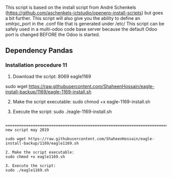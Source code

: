 This script is based on the install script from André Schenkels (https://github.com/aschenkels-ictstudio/openerp-install-scripts)
but goes a bit further. This script will also give you the ability to define an xmlrpc_port in the .conf file that is generated under /etc/
This script can be safely used in a multi-odoo code base server because the default Odoo port is changed BEFORE the Odoo is started.


<h2>Dependency Pandas </h2>

<h3>Installation procedure 11</h3>

1. Download the script: 8069 eagle1169

sudo wget https://raw.githubusercontent.com/ShaheenHossain/eagle-install-backup/1169/eagle-1169-install.sh

2. Make the script executable:
sudo chmod +x eagle-1169-install.sh

3. Execute the script:
sudo ./eagle-1169-install.sh
```

===============================================================================================
new script may 2019

sudo wget https://raw.githubusercontent.com/ShaheenHossain/eagle-install-backup/1169/eagle1169.sh

2. Make the script executable:
sudo chmod +x eagle1169.sh

3. Execute the script:
sudo ./eagle1169.sh
